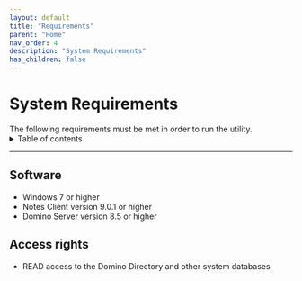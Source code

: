 ```yaml
---
layout: default
title: "Requirements"
parent: "Home"
nav_order: 4
description: "System Requirements"
has_children: false
---
```


<h1>System Requirements</h1>
The following requirements must be met in order to run the utility.

<details close markdown="block">
  <summary>
    Table of contents
  </summary>
  {: .text-delta }
1. TOC
{:toc}
</details>

---

## Software

- Windows 7 or higher
- Notes Client version 9.0.1 or higher
- Domino Server version 8.5 or higher

## Access rights

- READ access to the Domino Directory and other system databases
